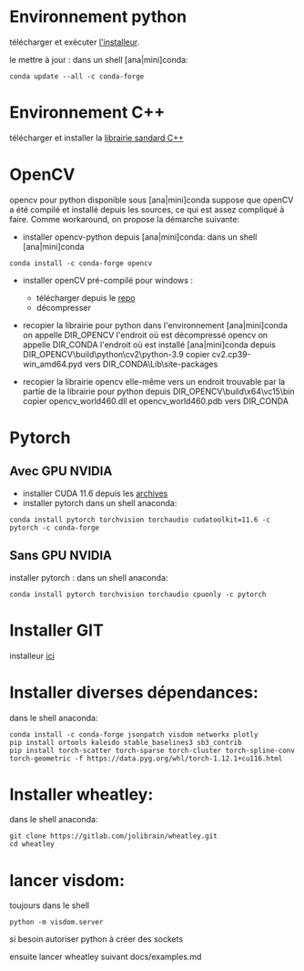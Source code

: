 # Environnement python 

télécharger et exécuter [l'installeur](https://docs.conda.io/en/latest/miniconda.html). 
    
le mettre à jour :
dans un shell [ana|mini]conda: 
```
conda update --all -c conda-forge
```
    
# Environnement C++

télécharger et installer la [librairie sandard C++](https://aka.ms/vs/17/release/vc_redist.x86.exe)

# OpenCV

opencv pour python disponible sous [ana|mini]conda suppose que openCV a été compilé et installé depuis les sources, ce qui est assez compliqué à faire. 
Comme workaround, on propose la démarche suivante:

- installer opencv-python depuis [ana|mini]conda:
dans un shell [ana|mini]conda
```
conda install -c conda-forge opencv
```

- installer openCV pré-compilé pour windows :
  - télécharger depuis le [repo](https://sourceforge.net/projects/opencvlibrary/files/4.6.0/opencv-4.6.0-vc14_vc15.exe/download)
  - décompresser 

- recopier la librairie pour python dans l'environnement [ana|mini]conda
on appelle DIR_OPENCV l'endroit où est décompressé opencv
on appelle DIR_CONDA l'endroit où est installé [ana|mini]conda
depuis DIR_OPENCV\build\python\cv2\python-3.9
copier cv2.cp39-win_amd64.pyd vers DIR_CONDA\Lib\site-packages

- recopier la librairie opencv elle-même vers un endroit trouvable par la partie de la librairie pour python
depuis DIR_OPENCV\build\x64\vc15\bin
copier opencv_world460.dll et opencv_world460.pdb
vers DIR_CONDA


# Pytorch

## Avec GPU NVIDIA

- installer CUDA 11.6 depuis les [archives](https://developer.nvidia.com/cuda-toolkit-archive)
- installer pytorch
dans un shell anaconda:
```
conda install pytorch torchvision torchaudio cudatoolkit=11.6 -c pytorch -c conda-forge
```
          
## Sans GPU NVIDIA

installer pytorch : 
dans un shell anaconda:
```
conda install pytorch torchvision torchaudio cpuonly -c pytorch
```
        
# Installer GIT

installeur [ici](https://git-scm.com/downloads)

# Installer diverses dépendances:

dans le shell anaconda:
```
conda install -c conda-forge jsonpatch visdom networkx plotly 
pip install ortools kaleido stable_baselines3 sb3_contrib
pip install torch-scatter torch-sparse torch-cluster torch-spline-conv torch-geometric -f https://data.pyg.org/whl/torch-1.12.1+cu116.html
```

# Installer wheatley:
dans le shell anaconda:
```
git clone https://gitlab.com/jolibrain/wheatley.git
cd wheatley
```

# lancer visdom:
toujours dans le shell
```
python -m visdom.server
```
si besoin autoriser python à créer des sockets

ensuite lancer wheatley suivant docs/examples.md
